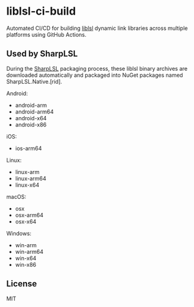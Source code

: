 # liblsl-ci-build

Automated CI/CD for building [liblsl](https://github.com/sccn/liblsl) dynamic link libraries across multiple platforms using GitHub Actions.

## Used by SharpLSL

During the [SharpLSL](https://github.com/myd7349/SharpLSL) packaging process, these liblsl binary archives are downloaded automatically and packaged into NuGet packages named SharpLSL.Native.[rid].

Android:

- android-arm
- android-arm64
- android-x64
- android-x86

iOS:

- ios-arm64

Linux:

- linux-arm
- linux-arm64
- linux-x64

macOS:

- osx
- osx-arm64
- osx-x64

Windows:

- win-arm
- win-arm64
- win-x64
- win-x86

## License

MIT
